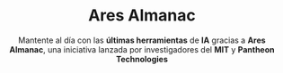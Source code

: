---
title: Ares Almanac
subtitle: Mantente al día con las **últimas herramientas** de **IA** gracias a **Ares Almanac**, una iniciativa lanzada por investigadores del **MIT** y **Pantheon Technologies**
summary: "Mantente al día con las **últimas herramientas** de **IA** gracias a **Ares Almanac**, una iniciativa lanzada por investigadores del **MIT** y **Pantheon Technologies**."
tags:
- IA
categories:
weight: 60

image:
  preview_only: true

_build:
  render: never

# Optional external URL for project (replaces project detail page).
external_link: "https://www.pantheon.international/almanac"
---
